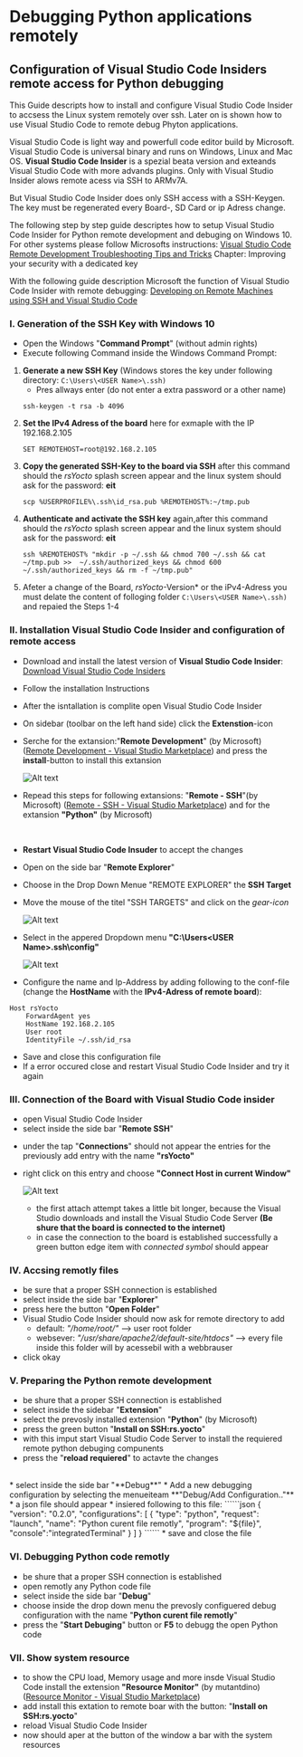 #  	Debugging Python applications remotely

## Configuration of Visual Studio Code Insiders remote access for Python debugging

This Guide descripts how to install and configure Visual Studio Code Insider to accsess the Linux system remotely over ssh. Later on is shown how to use Visual Studio Code to remote debug Phyton applications.

Visual Studio Code is light way and powerfull code editor build by Microsoft. Visual Studio Code is universal binary and runs on Windows, Linux and Mac OS. **Visual Studio Code Insider** is a spezial beata version and exteands Visual Studio Code with more advands plugins. Only with Visual Studio Insider alows remote acess via SSH to ARMv7A.  

But Visual Studio Code Insider does only SSH access with a SSH-Keygen. The key must be regenerated every Board-, SD Card or ip Adress change. 

The following step by step guide descriptes how to setup Visual Studio Code Insider for Python remote development and debuging on Windows 10. For other systems please follow Microsofts instructions: 
[Visual Studio Code Remote Development Troubleshooting Tips and Tricks](https://code.visualstudio.com/docs/remote/troubleshooting)
Chapter: Improving your security with a dedicated key

With the following guide description Microsoft the function of Visual Studio Code Insider with remote debugging:
[Developing on Remote Machines using SSH and Visual Studio Code](https://code.visualstudio.com/docs/remote/ssh)

### I. Generation of the SSH Key with Windows 10
* Open the Windows "**Command Prompt**" (without admin rights)
* Execute following Command inside the Windows Command Prompt:
1.    **Generate a new SSH Key**
      (Windows stores the key under following directory:  `C:\Users\<USER Name>\.ssh)`
      * Pres allways enter (do not enter a extra password or a other name)
      ``````shell 
      ssh-keygen -t rsa -b 4096
       ``````
2.    **Set the IPv4 Adress of the board**
      here for exmaple with the IP 192.168.2.105
       ``````shell 
       SET REMOTEHOST=root@192.168.2.105
      ``````
5.    **Copy the generated SSH-Key to the board via SSH**
      after this command should the *rsYocto* splash screen appear and the linux system           should ask for the password: **eit**
      ``````shell       
      scp %USERPROFILE%\.ssh\id_rsa.pub %REMOTEHOST%:~/tmp.pub
      `````` 
4.   **Authenticate and activate the SSH key** 
      again,after this command should the *rsYocto* splash screen appear and the linux             system should ask for the password: **eit**
      ``````shell 
      ssh %REMOTEHOST% "mkdir -p ~/.ssh && chmod 700 ~/.ssh && cat ~/tmp.pub >>  ~/.ssh/authorized_keys && chmod 600 ~/.ssh/authorized_keys && rm -f ~/tmp.pub"
      ``````
5. Afeter a change of the Board, *rsYocto*-Version* or the iPv4-Adress you must delate the content of folloging folder  `C:\Users\<USER Name>\.ssh)` and repaied the Steps 1-4

### II. Installation Visual Studio Code Insider and configuration of remote access
* Download and install the latest version of **Visual Studio Code Insider**:
  [Download Visual Studio Code Insiders](https://code.visualstudio.com/insiders/)
* Follow the installation Instructions
* After the isntallation is complite open Visual Studio Code Insider
* On sidebar (toolbar on the left hand side) click the **Extenstion**-icon 
* Serche for the extansion:"**Remote Development**" (by Microsoft) ([Remote Development - Visual Studio Marketplace](https://marketplace.visualstudio.com/items?itemName=ms-vscode-remote.vscode-remote-extensionpack)) and press the **install**-button to install this extansion

  ![Alt text](VisualCodeConfig1.jpg?raw=true "Visual Studio Configuration 1")
 
* Repead this steps for following extansions: "**Remote - SSH**"(by Microsoft) ([Remote - SSH - Visual Studio Marketplace](https://marketplace.visualstudio.com/items?itemName=ms-vscode-remote.remote-ssh)) and for the extansion **"Python"** (by Microsoft)
<br>

* **Restart Visual Studio Code Insuder** to accept the changes
* Open on the side bar "**Remote Explorer**"
* Choose in the Drop Down Menue "REMOTE EXPLORER" the **SSH Target**
* Move the mouse of the titel "SSH TARGETS" and click on the *gear-icon*

  ![Alt text](VisualCodeConfig2.jpg?raw=true "Visual Studio Configuration 2")
 
* Select in the appered Dropdown menu **"C:\Users\<USER Name>\.ssh\config"** 

  ![Alt text](VisualCodeConfig3.jpg?raw=true "Visual Studio Configuration 3")
 
* Configure the name and Ip-Address by adding following to the conf-file
  (change the **HostName** with the **IPv4-Adress of remote board**):
``````shell
Host rsYocto
    ForwardAgent yes
    HostName 192.168.2.105
    User root
    IdentityFile ~/.ssh/id_rsa
`````` 
* Save and close this configuration file
* If a error occured close and restart Visual Studio Code Insider and try it again

### III. Connection of the Board with Visual Studio Code insider
* open Visual Studio Code Insider
* select inside the side bar "**Remote SSH**" 
+ under the tap "**Connections**" should not appear the entries for the previously add entry with the name **"rsYocto"**
* right click on this entry and choose **"Connect Host in current Window"**

  ![Alt text](VisualCodeConfig4.jpg?raw=true "Visual Studio Configuration 4")
 
  * the first attach attempt takes a little bit longer, because the Visual Studio downloads and install the Visual Studio Code Server
  **(Be shure that the board is connected to the internet)**
  * in case the connection to the board is established successfully a green button edge item with *connected symbol* should appear

### IV. Accsing remotly files 
* be sure that a proper SSH connection is established
* select inside the side bar "**Explorer**" 
* press here the button "**Open Folder**"
* Visual Studio Code Insider should now ask for remote directory to add 
  * default: *"/home/root/"* --> user root folder
  * websever: *"/usr/share/apache2/default-site/htdocs"* --> every file inside this folder will by acessebil with a webbrauser
* click okay


### V.  Preparing the Python remote development
* be shure that a proper SSH connection is established
* select inside the sidebar "**Extension**"
* select the prevosly installed extension "**Python**" (by Microsoft)
* press the green button "**Install on SSH:rs.yocto**"
* with this imput start Visual Studio Code Server to install the requiered remote python debuging compunents
* press the "**reload requiered**" to actavte the changes 
<br>
* select inside the side bar "**Debug**" 
* Add a new debugging configuration by selecting the menueiteam **"Debug/Add Configuration.."**
* a json file should appear
*  insiered following to this file:
``````json
{
"version": "0.2.0",
"configurations": [
      {
          "type": "python",
          "request": "launch",
          "name": "Python curent file remotly",
          "program": "${file}",
          "console":"integratedTerminal"
      }
    ]
}
``````
* save and close the file

### VI.  Debugging Python code remotly
*  be shure that a proper SSH connection is established
*  open remotly any Python code file 
*  select inside the side bar "**Debug**" 
*  choose inside the drop down menu the prevosly configuered debug configuration with the name "**Python curent file remotly**"
*  press the "**Start Debuging**" button or **F5** to debugg the open Python code

### VII.  Show system resource
* to show the CPU load, Memory usage and more insde Visual Studio Code install the extension **"Resource Monitor"** (by mutantdino) ([Resource Monitor - Visual Studio Marketplace](https://marketplace.visualstudio.com/items?itemName=mutantdino.resourcemonitor))
* add install this extation to remote boar with the button: "**Install on SSH:rs.yocto**"
* reload Visual Studio Code Insider
* now should aper at the button of the window a bar with the system resources
